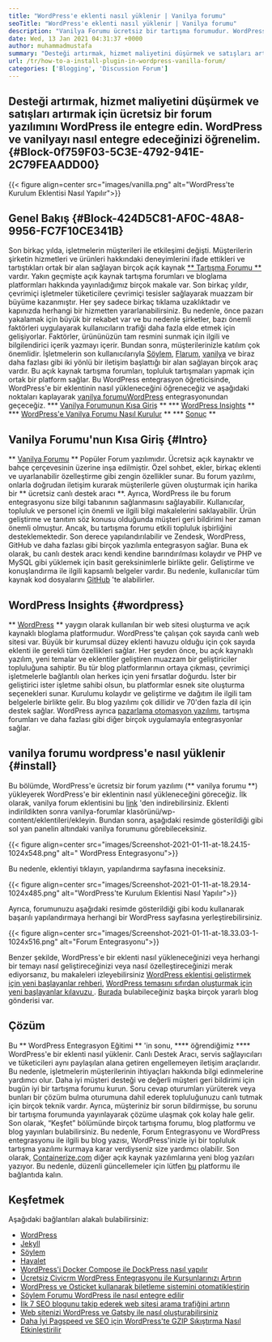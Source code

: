 ```yaml
---
title: "WordPress'e eklenti nasıl yüklenir | Vanilya forumu" 
seoTitle: "WordPress'e eklenti nasıl yüklenir | Vanilya forumu" 
description: "Vanilya Forumu ücretsiz bir tartışma forumudur. WordPress, popüler bir işletme düzeyinde açık kaynaklı CMS'dir. WordPress'e vanilya forumunu nasıl kuracağınızı öğrenelim." 
date: Wed, 13 Jan 2021 04:31:37 +0000
author: muhammadmustafa
summary: "Desteği artırmak, hizmet maliyetini düşürmek ve satışları artırmak için ücretsiz bir forum yazılımını WordPress ile entegre edin. WordPress ve vanilyayı nasıl entegre edeceğinizi öğrenelim." 
url: /tr/how-to-a-install-plugin-in-wordpress-vanilla-forum/
categories: ['Blogging', 'Discussion Forum']
---
```


## Desteği artırmak, hizmet maliyetini düşürmek ve satışları artırmak için ücretsiz bir forum yazılımını WordPress ile entegre edin. WordPress ve vanilyayı nasıl entegre edeceğinizi öğrenelim. {#Block-0f759F03-5C3E-4792-941E-2C79FEAADD00}

{{< figure align=center src="images/vanilla.png" alt="WordPress'te Kurulum Eklentisi Nasıl Yapılır">}}


## Genel Bakış {#Block-424D5C81-AF0C-48A8-9956-FC7F10CE341B}
Son birkaç yılda, işletmelerin müşterileri ile etkileşimi değişti. Müşterilerin şirketin hizmetleri ve ürünleri hakkındaki deneyimlerini ifade ettikleri ve tartıştıkları ortak bir alan sağlayan birçok açık kaynak [** Tartışma Forumu **][1] vardır. Yakın geçmişte açık kaynak tartışma forumları ve bloglama platformları hakkında yayınladığımız birçok makale var. Son birkaç yıldır, çevrimiçi işletmeler tüketicilere çevrimiçi tesisler sağlayarak muazzam bir büyüme kazanmıştır. Her şey sadece birkaç tıklama uzaklıktadır ve kapınızda herhangi bir hizmetten yararlanabilirsiniz. Bu nedenle, önce pazarı yakalamak için büyük bir rekabet var ve bu nedenle şirketler, bazı önemli faktörleri uygulayarak kullanıcıların trafiği daha fazla elde etmek için gelişiyorlar.
Faktörler, ürününüzün tam resmini sunmak için ilgili ve bilgilendirici içerik yazmayı içerir. Bundan sonra, müşterilerinizle katılım çok önemlidir. İşletmelerin son kullanıcılarıyla [Söylem][2], [Flarum][3], [vanilya][4] ve biraz daha fazlası gibi iki yönlü bir iletişim başlattığı bir alan sağlayan birçok araç vardır. Bu açık kaynak tartışma forumları, topluluk tartışmaları yapmak için ortak bir platform sağlar. Bu WordPress entegrasyon öğreticisinde, WordPress'e bir eklentinin nasıl yükleneceğini öğreneceğiz ve aşağıdaki noktaları kaplayarak [vanilya forumu][5][WordPress][6] entegrasyonundan geçeceğiz.
  *** [Vanilya Forumunun Kısa Giriş][7] **
  *** [WordPress Insights][8] **
  *** [WordPress'e Vanilya Forumu Nasıl Kurulur][9] **
  *** [Sonuç][10] **

## Vanilya Forumu'nun Kısa Giriş {#Intro}
** [Vanilya Forumu][5] ** Popüler Forum yazılımıdır. Ücretsiz açık kaynaktır ve bahçe çerçevesinin üzerine inşa edilmiştir. Özel sohbet, ekler, birkaç eklenti ve uyarlanabilir özelleştirme gibi zengin özellikler sunar. Bu forum yazılımı, onlarla doğrudan iletişim kurarak müşterilerle güven oluşturmak için harika bir ** ücretsiz canlı destek aracı **. Ayrıca, WordPress ile bu forum entegrasyonu size bilgi tabanının sağlanmasını sağlayabilir. Kullanıcılar, topluluk ve personel için önemli ve ilgili bilgi makalelerini saklayabilir.
Ürün geliştirme ve tanıtım söz konusu olduğunda müşteri geri bildirimi her zaman önemli olmuştur. Ancak, bu tartışma forumu etkili topluluk işbirliğini desteklemektedir. Son derece yapılandırılabilir ve Zendesk, WordPress, GitHub ve daha fazlası gibi birçok yazılımla entegrasyon sağlar. Buna ek olarak, bu canlı destek aracı kendi kendine barındırılması kolaydır ve PHP ve MySQL gibi yüklemek için basit gereksinimlerle birlikte gelir. Geliştirme ve konuşlandırma ile ilgili kapsamlı belgeler vardır. Bu nedenle, kullanıcılar tüm kaynak kod dosyalarını [GitHub][11] 'te alabilirler.

## WordPress Insights {#wordpress}
** [WordPress][6] ** yaygın olarak kullanılan bir web sitesi oluşturma ve açık kaynaklı bloglama platformudur. WordPress'te çalışan çok sayıda canlı web sitesi var. Büyük bir kurumsal düzey eklenti havuzu olduğu için çok sayıda eklenti ile gerekli tüm özellikleri sağlar. Her şeyden önce, bu açık kaynaklı yazılım, yeni temalar ve eklentiler geliştiren muazzam bir geliştiriciler topluluğuna sahiptir. Bu tür blog platformlarının ortaya çıkması, çevrimiçi işletmelerle bağlantılı olan herkes için yeni fırsatlar doğurdu. İster bir geliştirici ister işletme sahibi olsun, bu platformlar esnek site oluşturma seçenekleri sunar.
Kurulumu kolaydır ve geliştirme ve dağıtım ile ilgili tam belgelerle birlikte gelir. Bu blog yazılımı çok dillidir ve 70'den fazla dil için destek sağlar. WordPress ayrıca [pazarlama otomasyon yazılımı][12], tartışma forumları ve daha fazlası gibi diğer birçok uygulamayla entegrasyonlar sağlar.

## vanilya forumu wordpress'e nasıl yüklenir {#install}
Bu bölümde, WordPress'e ücretsiz bir forum yazılımı (** vanilya forumu **) yükleyerek WordPress'e bir eklentinin nasıl yükleneceğini göreceğiz.
İlk olarak, vanilya forum eklentisini bu [link][13] 'den indirebilirsiniz.
Eklenti indirildikten sonra vanilya-forumlar klasörünü/wp-content/eklentileri/ekleyin.
Bundan sonra, aşağıdaki resimde gösterildiği gibi sol yan panelin altındaki vanilya forumunu görebileceksiniz.

{{< figure align=center src="images/Screenshot-2021-01-11-at-18.24.15-1024x548.png" alt=" WordPress Entegrasyonu">}}

Bu nedenle, eklentiyi tıklayın, yapılandırma sayfasına ineceksiniz.

{{< figure align=center src="images/Screenshot-2021-01-11-at-18.29.14-1024x485.png" alt="WordPress'te Kurulum Eklentisi Nasıl Yapılır">}}

Ayrıca, forumunuzu aşağıdaki resimde gösterildiği gibi kodu kullanarak başarılı yapılandırmaya herhangi bir WordPress sayfasına yerleştirebilirsiniz.

{{< figure align=center src="images/Screenshot-2021-01-11-at-18.33.03-1-1024x516.png" alt="Forum Entegrasyonu">}}

Benzer şekilde, WordPress'e bir eklenti nasıl yükleneceğinizi veya herhangi bir temayı nasıl geliştireceğinizi veya nasıl özelleştireceğinizi merak ediyorsanız, bu makaleleri izleyebilirsiniz [WordPress eklentisi geliştirmek için yeni başlayanlar rehberi][14], [WordPress temasını sıfırdan oluşturmak için yeni başlayanlar kılavuzu ][15]. [Burada][16] bulabileceğiniz başka birçok yararlı blog gönderisi var.

## Çözüm
Bu ** WordPress Entegrasyon Eğitimi ** 'in sonu, **** öğrendiğimiz **** WordPress'e bir eklenti nasıl yüklenir. Canlı Destek Aracı, servis sağlayıcıları ve tüketicileri aynı paylaşılan alana getiren engellemeyen iletişim araçlarıdır. Bu nedenle, işletmelerin müşterilerinin ihtiyaçları hakkında bilgi edinmelerine yardımcı olur. Daha iyi müşteri desteği ve değerli müşteri geri bildirimi için bugün iyi bir tartışma forumu kurun. Soru cevap oturumları yürüterek veya bunları bir çözüm bulma oturumuna dahil ederek topluluğunuzu canlı tutmak için birçok teknik vardır. Ayrıca, müşteriniz bir sorun bildirmişse, bu sorunu bir tartışma forumunda yayınlayarak çözüme ulaşmak çok kolay hale gelir. Son olarak, “Keşfet” bölümünde birçok tartışma forumu, blog platformu ve blog yayınları bulabilirsiniz.
Bu nedenle, Forum Entegrasyonu ve WordPress entegrasyonu ile ilgili bu blog yazısı, WordPress'inizle iyi bir topluluk tartışma yazılımı kurmaya karar verdiyseniz size yardımcı olabilir. Son olarak, [Containerize.com][17] diğer açık kaynak yazılımlarına yeni blog yazıları yazıyor. Bu nedenle, düzenli güncellemeler için lütfen [bu][16] platformu ile bağlantıda kalın.

## Keşfetmek
Aşağıdaki bağlantıları alakalı bulabilirsiniz:
  * [WordPress][18]
  * [Jekyll][19]
  * [Söylem][2]
  * [Hayalet][20]
  * [WordPress'i Docker Compose ile DockPress nasıl yapılır][21]
  * [Ücretsiz Civicrm WordPress Entegrasyonu ile Kurşunlarınızı Artırın][22]
  * [WordPress ve Osticket kullanarak biletleme sistemini otomatikleştirin][23]
  * [Söylem Forumu WordPress ile nasıl entegre edilir][24]
  * [İlk 7 SEO blogunu takip ederek web sitesi arama trafiğini artırın][25]
  * [Web sitenizi WordPress ve Gatsby ile nasıl oluşturabilirsiniz][26]
  * [Daha İyi Pagspeed ve SEO için WordPress'te GZIP Sıkıştırma Nasıl Etkinleştirilir][27]

  
[1]: https://products.containerize.com/discussion-forum
[2]: https://products.containerize.com/discussion-forum/discourse/
[3]: https://products.containerize.com/discussion-forum/flarum/
[4]: https://products.containerize.com/discussion-forum/vanilla/
[5]: https://products.containerize.com/discussion-forum/vanilla
[6]: https://products.containerize.com/blogging/wordpress
[7]: #intro
[8]: #wordpress
[9]: #install
[10]: #Conclusion
[11]: https://github.com/vanilla/vanilla
[12]: https://products.containerize.com/marketing-automation
[13]: https://wordpress.org/plugins/vanilla-forums/
[14]: https://blog.containerize.com/2020/11/13/a-beginners-guide-to-develop-a-wordpress-plugin/
[15]: https://blog.containerize.com/blogging/a-beginners-guide-to-create-wordpress-theme-from-scratch/
[16]: https://blog.containerize.com/
[17]: https://www.containerize.com/
[18]: https://products.containerize.com/blogging/wordpress/
[19]: https://products.containerize.com/blogging/jekyll/
[20]: https://products.containerize.com/blogging/ghost/
[21]: https://blog.containerize.com/blogging/how-to-dockerize-wordpress-docker-wordpress/
[22]: https://blog.containerize.com/blogging/civicrm-wordpress-integration-wordpress-tutorial/
[23]: https://blog.containerize.com/blogging/automate-ticketing-system-using-wordpress-and-osticket/
[24]: https://blog.containerize.com/blogging/how-to-integrate-discourse-forum-with-wordpress/
[25]: https://blog.containerize.com/blogging/increase-website-search-traffic-by-following-top-7-seo-blogs/
[26]: https://blog.containerize.com/blogging/how-does-gatsby-integrate-with-wordpress-gatsby-wordpress/
[27]: https://blog.containerize.com/2020/12/12/how-to-enable-gzip-compression-in-wordpress-for-better-speed/
